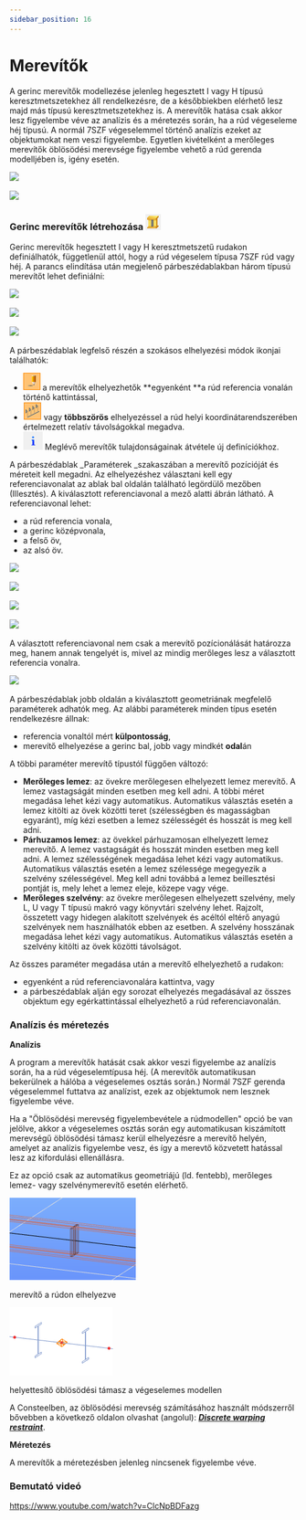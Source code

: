 ```yaml
---
sidebar_position: 16
---
```

# Merevítők

<!-- wp:paragraph {"align":"justify"} -->

A gerinc merevítők modellezése jelenleg hegesztett I vagy H típusú keresztmetszetekhez áll rendelkezésre, de a későbbiekben elérhető lesz majd más típusú keresztmetszetekhez is. A merevítők hatása csak akkor lesz figyelembe véve az analízis és a méretezés során, ha a rúd végeseleme héj típusú. A normál 7SZF végeselemmel történő analízis ezeket az objektumokat nem veszi figyelembe. Egyetlen kivételként a merőleges merevítők öblösödési merevsége figyelembe vehető a rúd gerenda modelljében is, igény esetén.

<!-- /wp:paragraph -->

<!-- wp:columns -->

<!-- wp:column {"width":"50%","editorskit":{"devices":false,"desktop":true,"tablet":true,"mobile":true,"loggedin":true,"loggedout":true,"acf_visibility":"","acf_field":"","acf_condition":"","acf_value":"","migrated":false,"unit_test":false}} -->

<!-- wp:image {"align":"center","id":11456,"width":392,"height":224,"sizeSlug":"full","linkDestination":"media"} -->

[![](https://consteelsoftware.com/wp-content/uploads/2021/05/scr_dualbeam_stiff_hidden.png)](./img/wp-content-uploads-2021-05-scr_dualbeam_stiff_hidden.png)

<!-- /wp:image -->

<!-- /wp:column -->

<!-- wp:column {"width":"50%","editorskit":{"devices":false,"desktop":true,"tablet":true,"mobile":true,"loggedin":true,"loggedout":true,"acf_visibility":"","acf_field":"","acf_condition":"","acf_value":"","migrated":false,"unit_test":false}} -->

<!-- wp:image {"align":"center","id":11462,"width":389,"height":224,"sizeSlug":"full","linkDestination":"media","editorskit":{"devices":false,"desktop":true,"tablet":true,"mobile":true,"loggedin":true,"loggedout":true,"acf_visibility":"","acf_field":"","acf_condition":"","acf_value":"","migrated":false,"unit_test":false}} -->

[![](https://consteelsoftware.com/wp-content/uploads/2021/05/scr_dualbeam_stiff_mesh.png)](./img/wp-content-uploads-2021-05-scr_dualbeam_stiff_mesh.png)

<!-- /wp:image -->

<!-- /wp:column -->

<!-- /wp:columns -->

<!-- wp:heading {"level":3} -->

### Gerinc merevítők létrehozása ![](./img/wp-content-uploads-2021-05-cmd_stiffener.png)

<!-- /wp:heading -->

<!-- wp:paragraph -->

Gerinc merevítők hegesztett I vagy H keresztmetszetű rudakon definiálhatók, függetlenül attól, hogy a rúd végeselem típusa 7SZF rúd vagy héj. A parancs elindítása után megjelenő párbeszédablakban három típusú merevítőt lehet definiálni:

<!-- /wp:paragraph -->

<!-- wp:columns -->

<!-- wp:column -->

<!-- wp:image {"align":"right","id":39465,"width":294,"height":385,"sizeSlug":"full","linkDestination":"media","className":"is-style-editorskit-rounded"} -->

[![](https://consteelsoftware.com/wp-content/uploads/2022/05/dial_superbeam_merevito_lemez.png)](./img/wp-content-uploads-2022-05-dial_superbeam_merevito_lemez.png)

<!-- /wp:image -->

<!-- /wp:column -->

<!-- wp:column -->

<!-- wp:image {"align":"center","id":39457,"width":294,"height":385,"sizeSlug":"full","linkDestination":"media","className":"is-style-editorskit-rounded"} -->

[![](https://consteelsoftware.com/wp-content/uploads/2022/05/dial_superbeam_merevito_lemez_parh.png)](./img/wp-content-uploads-2022-05-dial_superbeam_merevito_lemez_parh.png)

<!-- /wp:image -->

<!-- /wp:column -->

<!-- wp:column -->

<!-- wp:image {"align":"left","id":39448,"width":294,"height":385,"sizeSlug":"full","linkDestination":"media","className":"is-style-editorskit-rounded"} -->

[![](https://consteelsoftware.com/wp-content/uploads/2022/05/dial_superbeam_merevito_lemez_szelveny.png)](./img/wp-content-uploads-2022-05-dial_superbeam_merevito_lemez_szelveny.png)

<!-- /wp:image -->

<!-- /wp:column -->

<!-- /wp:columns -->

<!-- wp:paragraph -->

A párbeszédablak legfelső részén a szokásos elhelyezési módok ikonjai találhatók:

<!-- /wp:paragraph -->

<!-- wp:list -->

- ![](./img/wp-content-uploads-2021-04-5-3-draw-ico-11.png) a merevítők elhelyezhetők **egyenként **a rúd referencia vonalán történő kattintással,
- ![](./img/wp-content-uploads-2021-04-cmd_multi_place.png) vagy **többszörös** elhelyezéssel a rúd helyi koordinátarendszerében értelmezett relatív távolságokkal megadva.
- ![](./img/wp-content-uploads-2021-04-cmd_draw_get.png) Meglévő merevítők tulajdonságainak átvétele új definíciókhoz.

<!-- /wp:list -->

<!-- wp:paragraph -->

A párbeszédablak \_Paraméterek \_szakaszában a merevítő pozícióját és méreteit kell megadni. Az elhelyezéshez választani kell egy referenciavonalat az ablak bal oldalán található legördülő mezőben (Illesztés). A kiválasztott referenciavonal a mező alatti ábrán látható. A referenciavonal lehet:

<!-- /wp:paragraph -->

<!-- wp:columns -->

<!-- wp:column {"width":"24%","editorskit":{"devices":false,"desktop":true,"tablet":true,"mobile":true,"loggedin":true,"loggedout":true,"acf_visibility":"","acf_field":"","acf_condition":"","acf_value":"","migrated":false,"unit_test":false}} -->

<!-- wp:list {"editorskit":{"devices":false,"desktop":true,"tablet":true,"mobile":true,"loggedin":true,"loggedout":true,"acf_visibility":"","acf_field":"","acf_condition":"","acf_value":"","migrated":false,"unit_test":false}} -->

- a rúd referencia vonala,
- a gerinc középvonala,
- a felső öv,
- az alsó öv.

<!-- /wp:list -->

<!-- /wp:column -->

<!-- wp:column {"width":"19%","editorskit":{"devices":false,"desktop":true,"tablet":true,"mobile":true,"loggedin":true,"loggedout":true,"acf_visibility":"","acf_field":"","acf_condition":"","acf_value":"","migrated":false,"unit_test":false}} -->

<!-- wp:image {"align":"center","id":39440,"width":159,"height":159,"sizeSlug":"full","linkDestination":"media","className":"is-style-editorskit-rounded","editorskit":{"devices":false,"desktop":true,"tablet":true,"mobile":true,"loggedin":true,"loggedout":true,"acf_visibility":"","acf_field":"","acf_condition":"","acf_value":"","migrated":false,"unit_test":false}} -->

[![](https://consteelsoftware.com/wp-content/uploads/2022/05/dial_superbeam_merevito_illesztes_ref.png)](./img/wp-content-uploads-2022-05-dial_superbeam_merevito_illesztes_ref.png)

<!-- /wp:image -->

<!-- /wp:column -->

<!-- wp:column {"width":"19%","editorskit":{"devices":false,"desktop":true,"tablet":true,"mobile":true,"loggedin":true,"loggedout":true,"acf_visibility":"","acf_field":"","acf_condition":"","acf_value":"","migrated":false,"unit_test":false}} -->

<!-- wp:image {"align":"center","id":39432,"width":159,"height":158,"sizeSlug":"full","linkDestination":"media","className":"is-style-editorskit-rounded"} -->

[![](https://consteelsoftware.com/wp-content/uploads/2022/05/dial_superbeam_merevito_illesztes_gerinc.png)](./img/wp-content-uploads-2022-05-dial_superbeam_merevito_illesztes_gerinc.png)

<!-- /wp:image -->

<!-- /wp:column -->

<!-- wp:column {"width":"19%","editorskit":{"devices":false,"desktop":true,"tablet":true,"mobile":true,"loggedin":true,"loggedout":true,"acf_visibility":"","acf_field":"","acf_condition":"","acf_value":"","migrated":false,"unit_test":false}} -->

<!-- wp:image {"align":"center","id":39424,"width":159,"height":159,"sizeSlug":"full","linkDestination":"media","className":"is-style-editorskit-rounded"} -->

[![](https://consteelsoftware.com/wp-content/uploads/2022/05/dial_superbeam_merevito_illesztes_felso.png)](./img/wp-content-uploads-2022-05-dial_superbeam_merevito_illesztes_felso.png)

<!-- /wp:image -->

<!-- /wp:column -->

<!-- wp:column {"width":"19%"} -->

<!-- wp:image {"align":"center","id":39416,"width":156,"height":158,"sizeSlug":"full","linkDestination":"media","className":"is-style-editorskit-rounded"} -->

[![](https://consteelsoftware.com/wp-content/uploads/2022/05/dial_superbeam_merevito_illesztes_also.png)](./img/wp-content-uploads-2022-05-dial_superbeam_merevito_illesztes_also.png)

<!-- /wp:image -->

<!-- /wp:column -->

<!-- /wp:columns -->

<!-- wp:paragraph -->

A választott referenciavonal nem csak a merevítő pozícionálását határozza meg, hanem annak tengelyét is, mivel az mindig merőleges lesz a választott referencia vonalra.

<!-- /wp:paragraph -->

<!-- wp:image {"align":"center","id":11557,"width":380,"height":288,"sizeSlug":"full","linkDestination":"media"} -->

[![](https://consteelsoftware.com/wp-content/uploads/2021/05/scr_dualbeam_stiff_ref.png)](./img/wp-content-uploads-2021-05-scr_dualbeam_stiff_ref.png)

<!-- /wp:image -->

<!-- wp:paragraph -->

A párbeszédablak jobb oldalán a kiválasztott geometriának megfelelő paraméterek adhatók meg. Az alábbi paraméterek minden típus esetén rendelkezésre állnak:

<!-- /wp:paragraph -->

<!-- wp:list -->

- referencia vonaltól mért **külpontosság**,
- merevítő elhelyezése a gerinc bal, jobb vagy mindkét **odal**án

<!-- /wp:list -->

<!-- wp:paragraph -->

A többi paraméter merevítő típustól függően változó:

<!-- /wp:paragraph -->

<!-- wp:list -->

- **Merőleges lemez**: az övekre merőlegesen elhelyezett lemez merevítő. A lemez vastagságát minden esetben meg kell adni. A többi méret megadása lehet kézi vagy automatikus. Automatikus választás esetén a lemez kitölti az övek közötti teret (szélességben és magasságban egyaránt), míg kézi esetben a lemez szélességét és hosszát is meg kell adni.
- **Párhuzamos lemez**: az övekkel párhuzamosan elhelyezett lemez merevítő. A lemez vastagságát és hosszát minden esetben meg kell adni. A lemez szélességének megadása lehet kézi vagy automatikus. Automatikus választás esetén a lemez szélessége megegyezik a szelvény szélességével. Meg kell adni továbbá a lemez beillesztési pontját is, mely lehet a lemez eleje, közepe vagy vége.
- **Merőleges szelvény**: az övekre merőlegesen elhelyezett szelvény, mely L, U vagy T típusú makró vagy könyvtári szelvény lehet. Rajzolt, összetett vagy hidegen alakított szelvények és acéltól eltérő anyagú szelvények nem használhatók ebben az esetben. A szelvény hosszának megadása lehet kézi vagy automatikus. Automatikus választás esetén a szelvény kitölti az övek közötti távolságot.

<!-- /wp:list -->

<!-- wp:paragraph -->

Az összes paraméter megadása után a merevítő elhelyezhető a rudakon:

<!-- /wp:paragraph -->

<!-- wp:list -->

- egyenként a rúd referenciavonalára kattintva, vagy
- a párbeszédablak alján egy sorozat elhelyezés megadásával az összes objektum egy egérkattintással elhelyezhető a rúd referenciavonalán.

<!-- /wp:list -->

<!-- wp:heading {"level":3} -->

### Analízis és méretezés

<!-- /wp:heading -->

<!-- wp:paragraph -->

**Analízis**

<!-- /wp:paragraph -->

<!-- wp:paragraph {"align":"justify"} -->

A program a merevítők hatását csak akkor veszi figyelembe az analízis során, ha a rúd végeselemtípusa héj. (A merevítők automatikusan bekerülnek a hálóba a végeselemes osztás során.) Normál 7SZF gerenda végeselemmel futtatva az analízist, ezek az objektumok nem lesznek figyelembe véve.

<!-- /wp:paragraph -->

<!-- wp:paragraph -->

Ha a "Öblösödési merevség figyelembevétele a rúdmodellen" opció be van jelölve, akkor a végeselemes osztás során egy automatikusan kiszámított merevségű öblösödési támasz kerül elhelyezésre a merevítő helyén, amelyet az analízis figyelembe vesz, és így a merevtő közvetett hatással lesz az kifordulási ellenállásra.

<!-- /wp:paragraph -->

<!-- wp:paragraph -->

Ez az opció csak az automatikus geometriájú (ld. fentebb), merőleges lemez- vagy szelvénymerevítő esetén elérhető.

<!-- /wp:paragraph -->

<!-- wp:columns -->

<!-- wp:column -->

<!-- wp:image {"align":"right","id":25497,"width":197,"height":130,"sizeSlug":"full","linkDestination":"none","className":"is-style-editorskit-shadow"} -->

![](./img/wp-content-uploads-2021-10-scr_dual_stiff_warp_stru.png)

merevítő a rúdon elhelyezve

<!-- /wp:image -->

<!-- /wp:column -->

<!-- wp:column -->

<!-- wp:image {"align":"left","id":25503,"height":130,"sizeSlug":"full","linkDestination":"none","className":"is-style-editorskit-shadow"} -->

![](./img/wp-content-uploads-2021-10-scr_dual_stiff_warp_FE.png)

helyettesítő öblösödési támasz a végeselemes modellen

<!-- /wp:image -->

<!-- /wp:column -->

<!-- /wp:columns -->

<!-- wp:paragraph -->

A Consteelben, az öblösödési merevség számításához használt módszerről bővebben a következő oldalon olvashat (angolul): **_[Discrete warping restraint](https://www.consteelsoftware.com/knowledgebase/discrete-warping-restraint/?search=discrete%20warping)_**.

<!-- /wp:paragraph -->

<!-- wp:paragraph -->

**Méretezés**

<!-- /wp:paragraph -->

<!-- wp:paragraph -->

A merevítők a méretezésben jelenleg nincsenek figyelembe véve.

<!-- /wp:paragraph -->

<!-- wp:spacer {"height":"11px","editorskit":{"devices":false,"desktop":true,"tablet":true,"mobile":true,"loggedin":true,"loggedout":true,"acf_visibility":"","acf_field":"","acf_condition":"","acf_value":"","migrated":false,"unit_test":false},"editorskit_typography":{"name":"","family":"","weight":""},"extUtilities":[]} -->

<!-- /wp:spacer -->

<!-- wp:heading {"level":3} -->

### Bemutató videó

<!-- /wp:heading -->

<!-- wp:html -->

https://www.youtube.com/watch?v=ClcNpBDFazg

<!-- /wp:html -->
